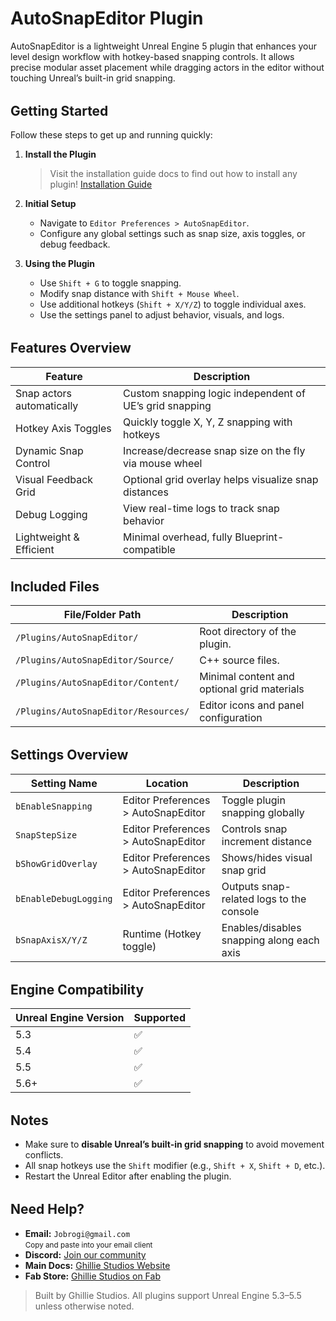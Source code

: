 # AutoSnapEditor Plugin

AutoSnapEditor is a lightweight Unreal Engine 5 plugin that enhances your level design workflow with hotkey-based snapping controls. It allows precise modular asset placement while dragging actors in the editor without touching Unreal’s built-in grid snapping.

<div style="margin-top: 2rem;"></div>

## Getting Started

Follow these steps to get up and running quickly:

1. **Install the Plugin**

   > Visit the installation guide docs to find out how to install any plugin!
   > [Installation Guide](/docs/md/Docs---Installation)

2. **Initial Setup**

   - Navigate to `Editor Preferences > AutoSnapEditor`.
   - Configure any global settings such as snap size, axis toggles, or debug feedback.

3. **Using the Plugin**

   - Use `Shift + G` to toggle snapping.
   - Modify snap distance with `Shift + Mouse Wheel`.
   - Use additional hotkeys (`Shift + X/Y/Z`) to toggle individual axes.
   - Use the settings panel to adjust behavior, visuals, and logs.

<div style="margin-top: 2rem;"></div>

## Features Overview

| Feature                   | Description                                             |
| ------------------------- | ------------------------------------------------------- |
| Snap actors automatically | Custom snapping logic independent of UE’s grid snapping |
| Hotkey Axis Toggles       | Quickly toggle X, Y, Z snapping with hotkeys            |
| Dynamic Snap Control      | Increase/decrease snap size on the fly via mouse wheel  |
| Visual Feedback Grid      | Optional grid overlay helps visualize snap distances    |
| Debug Logging             | View real-time logs to track snap behavior              |
| Lightweight & Efficient   | Minimal overhead, fully Blueprint-compatible            |

<div style="margin-top: 2rem;"></div>

## Included Files

| File/Folder Path                     | Description                                 |
| ------------------------------------ | ------------------------------------------- |
| `/Plugins/AutoSnapEditor/`           | Root directory of the plugin.               |
| `/Plugins/AutoSnapEditor/Source/`    | C++ source files.                           |
| `/Plugins/AutoSnapEditor/Content/`   | Minimal content and optional grid materials |
| `/Plugins/AutoSnapEditor/Resources/` | Editor icons and panel configuration        |

<div style="margin-top: 2rem;"></div>

## Settings Overview

| Setting Name          | Location                            | Description                               |
| --------------------- | ----------------------------------- | ----------------------------------------- |
| `bEnableSnapping`     | Editor Preferences > AutoSnapEditor | Toggle plugin snapping globally           |
| `SnapStepSize`        | Editor Preferences > AutoSnapEditor | Controls snap increment distance          |
| `bShowGridOverlay`    | Editor Preferences > AutoSnapEditor | Shows/hides visual snap grid              |
| `bEnableDebugLogging` | Editor Preferences > AutoSnapEditor | Outputs snap-related logs to the console  |
| `bSnapAxisX/Y/Z`      | Runtime (Hotkey toggle)             | Enables/disables snapping along each axis |

<div style="margin-top: 2rem;"></div>

## Engine Compatibility

| Unreal Engine Version | Supported |
| --------------------- | --------- |
| 5.3                   | ✅        |
| 5.4                   | ✅        |
| 5.5                   | ✅        |
| 5.6+                  | ✅        |

<div style="margin-top: 2rem;"></div>

## Notes

- Make sure to **disable Unreal’s built-in grid snapping** to avoid movement conflicts.
- All snap hotkeys use the `Shift` modifier (e.g., `Shift + X`, `Shift + D`, etc.).
- Restart the Unreal Editor after enabling the plugin.

<div style="margin-top: 2rem;"></div>

<h2>Need Help?</h2>

<ul>
  <li>
     <strong>Email:</strong> <code>Jobrogi@gmail.com</code><br />
    <small>Copy and paste into your email client</small>
  </li>
  <li>
     <strong>Discord:</strong>
    <a href="https://discord.gg/AFVyqXBSRW" target="_blank" rel="noopener noreferrer">
      Join our community
    </a>
  </li>
  <li>
     <strong>Main Docs:</strong>
    <a href="https://jobrogi.github.io/GhillieStudios" target="_blank" rel="noopener noreferrer">
      Ghillie Studios Website
    </a>
  </li>
  <li>
     <strong>Fab Store:</strong>
    <a href="https://www.fab.com/sellers/Ghillie%20Studios" target="_blank" rel="noopener noreferrer">
      Ghillie Studios on Fab
    </a>
  </li>
</ul>

<blockquote>
  Built by Ghillie Studios. All plugins support Unreal Engine 5.3–5.5 unless otherwise noted.
</blockquote>
